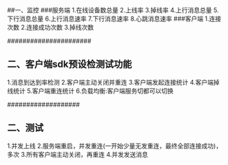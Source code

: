 ##一、监控
###服务端
1.在线设备数总量
2.上线率
3.掉线率
4.上行消息总量
5.下行消息总量
6.上行消息速率
7.下行消息速率
8.心跳消息速率
###客户端
1.连接次数
2.连接成功次数
3.掉线次数

######################
## 二、客户端sdk预设检测试功能
1.消息到达到率检测
2.客户端主动关闭并重连
3.客户端发起连接统计
4.客户端掉线统计
5.客户端重连统计
6.负载均衡:客户端服务切都可以切换


###################
## 二、测试
1.并发上线
2.服务端重启，并发重连(一开始少量无发重连，最终全部连接成功)，多次
3.所有客户端主动关闭，再重连
4.并发发送消息 







